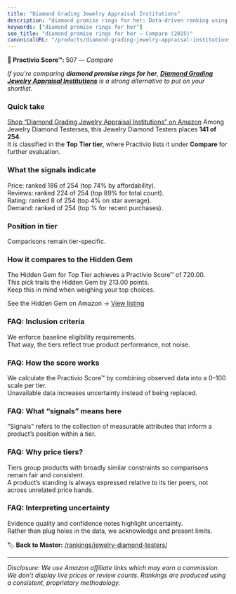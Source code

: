```yaml
---
title: "Diamond Grading Jewelry Appraisal Institutions"
description: "diamond promise rings for her: Data-driven ranking using the Practivio Score™. Positioned by quality, value, demand, findability, momentum."
keywords: ["diamond promise rings for her"]
seo_title: "diamond promise rings for her — Compare (2025)"
canonicalURL: "/products/diamond-grading-jewelry-appraisal-institutions-B0F1K65KKG/"
---
```


**🛒 Practivio Score™:** 507 — _Compare_


*If you're comparing **diamond promise rings for her**, **[Diamond Grading Jewelry Appraisal Institutions](https://www.amazon.com/dp/B0F1K65KKG?tag=practivio-20)** is a strong alternative to put on your shortlist.*
### Quick take
[Shop “Diamond Grading Jewelry Appraisal Institutions” on Amazon](https://www.amazon.com/dp/B0F1K65KKG?tag=practivio-20)
Among Jewelry Diamond Testerses, this Jewelry Diamond Testers places **141 of 254**.  
It is classified in the **Top Tier tier**, where Practivio lists it under **Compare** for further evaluation.

### What the signals indicate
Price: ranked 186 of 254 (top 74% by affordability).  
Reviews: ranked 224 of 254 (top 89% for total count).  
Rating: ranked 8 of 254 (top 4% on star average).  
Demand: ranked  of 254 (top % for recent purchases).

### Position in tier
Comparisons remain tier-specific.

### How it compares to the Hidden Gem
The Hidden Gem for Top Tier achieves a Practivio Score™ of 720.00.  
This pick trails the Hidden Gem by 213.00 points.  
Keep this in mind when weighing your top choices.  

See the Hidden Gem on Amazon → [View listing](https://www.amazon.com/dp/B004QYR8U6?tag=practivio-20)

### FAQ: Inclusion criteria
We enforce baseline eligibility requirements.  
That way, the tiers reflect true product performance, not noise.

### FAQ: How the score works
We calculate the Practivio Score™ by combining observed data into a 0–100 scale per tier.  
Unavailable data increases uncertainty instead of being replaced.

### FAQ: What “signals” means here
“Signals” refers to the collection of measurable attributes that inform a product’s position within a tier.

### FAQ: Why price tiers?
Tiers group products with broadly similar constraints so comparisons remain fair and consistent.  
A product’s standing is always expressed relative to its tier peers, not across unrelated price bands.

### FAQ: Interpreting uncertainty
Evidence quality and confidence notes highlight uncertainty.  
Rather than plug holes in the data, we acknowledge and present limits.

<!-- Missing template for Compare/CompareWithinPriceClass -->


🏷️ **Back to Master:** [/rankings/jewelry-diamond-testers/](/rankings/jewelry-diamond-testers/)

---
_Disclosure: We use Amazon affiliate links which may earn a commission. We don’t display live prices or review counts. Rankings are produced using a consistent, proprietary methodology._
